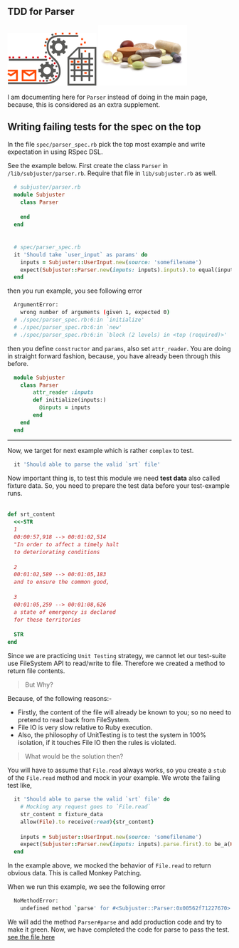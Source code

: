 ## TDD for Parser
<img src="images/parser.png" width="200"> <img src="images/supplements.png" width="200">

I am documenting here for `Parser` instead of doing in the main page, because, 
this is considered as an extra supplement. 

## Writing failing tests for the spec on the top
In the file `spec/parser_spec.rb` pick the top most example and write expectation 
in using RSpec DSL. 

See the example below. First create the class `Parser` in `/lib/subjuster/parser.rb`. Require that file in `lib/subjuster.rb` as well.

```Ruby
  # subjuster/parser.rb
  module Subjuster
    class Parser
        
    end
  end


  # spec/parser_spec.rb
  it 'Should take `user_input` as params' do
    inputs = Subjuster::UserInput.new(source: 'somefilename')
    expect(Subjuster::Parser.new(inputs: inputs).inputs).to equal(inputs)
  end
```

then you run example, you see following error
```bash
  ArgumentError:
    wrong number of arguments (given 1, expected 0)
  # ./spec/parser_spec.rb:6:in `initialize'
  # ./spec/parser_spec.rb:6:in `new'
  # ./spec/parser_spec.rb:6:in `block (2 levels) in <top (required)>'
```

then you define `constructor` and `params`, also set `attr_reader`. You are doing 
in straight forward fashion, because, you have already been through this before.

```Ruby
  module Subjuster
    class Parser
        attr_reader :inputs
        def initialize(inputs:)
          @inputs = inputs
        end
    end
  end
```

---

Now, we target for next example which is rather `complex` to test. 
```Ruby
  it 'Should able to parse the valid `srt` file'
```
Now important thing is, to test this module we need **test data** 
also called fixture data. So, you need to prepare the test data before your test-example runs.
```Ruby

def srt_content
  <<-STR
  1
  00:00:57,918 --> 00:01:02,514
  "In order to affect a timely halt
  to deteriorating conditions

  2
  00:01:02,589 --> 00:01:05,183
  and to ensure the common good,

  3
  00:01:05,259 --> 00:01:08,626
  a state of emergency is declared
  for these territories
    
  STR
end

```
Since we are practicing `Unit Testing` strategy, we cannot let our test-suite use FileSystem API 
to read/write to file. Therefore we created a method to return file contents.

> But Why?

Because, of the following reasons:-  
- Firstly, the content of the file will already be known to you; so no need to pretend
  to read back from FileSystem.
- File IO is very slow relative to Ruby execution. 
- Also, the philosophy of UnitTesting is to test the system in 100% isolation, if it
  touches File IO then the rules is violated.

> What would be the solution then?

You will have to assume that `File.read` always works, so you create a `stub` of the `File.read` 
method and mock in your example. We wrote the failing test like,
```Ruby
  it 'Should able to parse the valid `srt` file' do
    # Mocking any request goes to `File.read`
    str_content = fixture_data
    allow(File).to receive(:read){str_content}
    
    inputs = Subjuster::UserInput.new(source: 'somefilename')
    expect(Subjuster::Parser.new(inputs: inputs).parse.first).to be_a(Hash)
  end

```

In the example above, we mocked the behavior of `File.read` to return obvious data. This is called Monkey Patching.

When we run this example, we see the following error
```bash
  NoMethodError:
    undefined method `parse' for #<Subjuster::Parser:0x00562f71227670>

```

We will add the method `Parser#parse` and add production code and try to make it green.
Now, we have completed the code for parse to pass the test. [see the file here](lib/subjuster/parser.rb)
